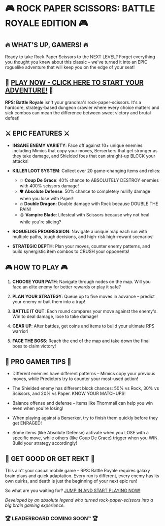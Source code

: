 # 🎮 ROCK PAPER SCISSORS: BATTLE ROYALE EDITION 🎮

## 🔥 WHAT'S UP, GAMERS! 🔥

Ready to take Rock Paper Scissors to the NEXT LEVEL? Forget everything you thought you knew about this classic – we've turned it into an EPIC roguelike adventure that will keep you on the edge of your seat!

## 🎯 [PLAY NOW - CLICK HERE TO START YOUR ADVENTURE!](https://longmaba.github.io/rps-hero/) 🎯

**RPS: Battle Royale** isn't your grandma's rock-paper-scissors. It's a hardcore, strategy-based dungeon crawler where every choice matters and sick combos can mean the difference between sweet victory and brutal defeat!

## ⚔️ EPIC FEATURES ⚔️

- **INSANE ENEMY VARIETY**: Face off against 10+ unique enemies including Mimics that copy your moves, Berserkers that get stronger as they take damage, and Shielded foes that can straight-up BLOCK your attacks!

- **KILLER LOOT SYSTEM**: Collect over 20 game-changing items and relics:

  - 💥 **Coup De Grace**: 40% chance to ABSOLUTELY DESTROY enemies with 400% scissors damage!
  - 🛡️ **Absolute Defense**: 50% chance to completely nullify damage when you lose with Paper!
  - 🔥 **Double Dragon**: Double damage with Rock because DOUBLE THE PAIN!
  - 🩸 **Vampire Blade**: Lifesteal with Scissors because why not heal while you're slicing?

- **ROGUELIKE PROGRESSION**: Navigate a unique map each run with multiple paths, tough decisions, and high-risk high-reward scenarios!

- **STRATEGIC DEPTH**: Plan your moves, counter enemy patterns, and build synergistic item combos to CRUSH your opponents!

## 🎮 HOW TO PLAY 🎮

1. **CHOOSE YOUR PATH**: Navigate through nodes on the map. Will you face an elite enemy for better rewards or play it safe?

2. **PLAN YOUR STRATEGY**: Queue up to five moves in advance – predict your enemy or bait them into a trap!

3. **BATTLE IT OUT**: Each round compares your move against the enemy's. Win to deal damage, lose to take damage!

4. **GEAR UP**: After battles, get coins and items to build your ultimate RPS warrior!

5. **FACE THE BOSS**: Reach the end of the map and take down the final boss to claim victory!

## 💪 PRO GAMER TIPS 💪

- Different enemies have different patterns – Mimics copy your previous moves, while Predictors try to counter your most-used action!

- The Shielded enemy has different block chances: 50% vs Rock, 30% vs Scissors, and 20% vs Paper. KNOW YOUR MATCHUPS!

- Balance offense and defense – items like Thornmail can help you win even when you're losing!

- When playing against a Berserker, try to finish them quickly before they get ENRAGED!

- Some items (like Absolute Defense) activate when you LOSE with a specific move, while others (like Coup De Grace) trigger when you WIN. Build your strategy accordingly!

## 👾 GET GOOD OR GET REKT 👾

This ain't your casual mobile game – RPS: Battle Royale requires galaxy brain plays and quick adaptation. Every run is different, every enemy has its own quirks, and death is just the beginning of your next epic run!

So what are you waiting for? [JUMP IN AND START PLAYING NOW!](https://longmaba.github.io/rps-hero/)

_Developed by an absolute legend who turned rock-paper-scissors into a big brain gaming experience._

### 🏆 LEADERBOARD COMING SOON™ 🏆
